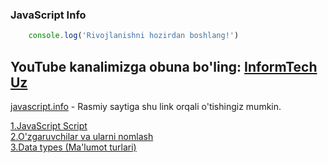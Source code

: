 ### JavaScript Info

```JavaScript
    console.log('Rivojlanishni hozirdan boshlang!')
```
## **YouTube kanalimizga obuna bo'ling:**  [InformTech Uz](http://youtube.com/c/InformTech)

[javascript.info](https://javascript.info) - Rasmiy saytiga shu link orqali o'tishingiz mumkin.

[1.JavaScript Script](./mdFiles/js.md) \
[2.O'zgaruvchilar va ularni nomlash](./mdFiles/variables.md) \
[3.Data types (Ma'lumot turlari)](./mdFiles/datatypes.md)
